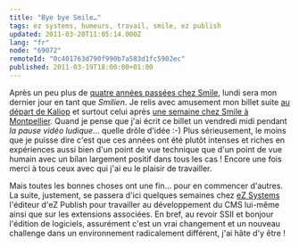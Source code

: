 ```yaml
---
title: "Bye bye Smile…"
tags: ez systems, humeurs, travail, smile, ez publish
updated: 2011-03-20T11:05:14.000Z
lang: "fr"
node: "69072"
remoteId: "0c401763d790f990b7a583d1fc5902ec"
published: 2011-03-19T18:00:00+01:00
---
```


Après un peu plus de [quatre années passées chez Smile](/page/cv-fr), lundi sera mon dernier jour en tant que *Smilien*. Je relis avec amusement mon billet suite [au départ de Kaliop](/post/du-changement-dans-l-air) et surtout celui après [une semaine chez Smile à Montpellier](/post/une-semaine-plus-tard). Quand je pense que j'ai écrit ce billet un vendredi midi pendant *la pause vidéo ludique*… quelle drôle d'idée :-) Plus sérieusement, le moins que je puisse dire c'est que ces années ont été plutôt intenses et riches en expériences aussi bien d'un point de vue technique que d'un point de vue humain avec un bilan largement positif dans tous les cas ! Encore une fois merci à tous ceux avec qui j'ai eu le plaisir de travailler.


Mais toutes les bonnes choses ont une fin… pour en commencer d'autres. La suite, justement, se passera d'ici quelques semaines chez [eZ Systems](http://ez.no/About-us) l'éditeur d'eZ Publish pour travailler au développement du CMS lui-même ainsi que sur les extensions associées. En bref, au revoir SSII et bonjour l'édition de logiciels, assurément c'est un vrai changement et un nouveau challenge dans un environnement radicalement différent, j'ai hâte d'y être&nbsp;!

